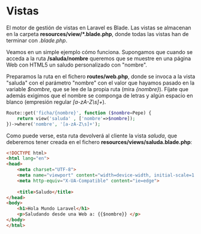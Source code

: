 # Vistas 

El motor de gestión de vistas en Laravel es Blade. Las vistas se
almacenan en la carpeta **resources/view/*.blade.php**, donde 
todas las vistas han de terminar con *.blade.php*.

Veamos en un simple ejemplo cómo funciona. Supongamos que cuando 
se acceda a la ruta **/saluda/nombre** queremos que se muestre en 
una página Web con HTML5 un saludo personalizado con "nombre".

Preparamos la ruta en el fichero **routes/web.php**, donde se invoca
a la vista "saluda" con el parámetro "nombre" con el valor que hayamos
pasado en la variable *$nombre*, que se lee de la propia ruta (mira 
*{nombre}*). Fíjate que además exigimos que el nombre se componga de
letras y algún espacio en blanco (empresión regular *[a-zA-Z\s]+*).

```php
Route::get('ficha/{nombre}', function ($nombre=Pepe) {
    return view('saluda' , ['nombre'=>$nombre]);
})->where('nombre', '[a-zA-Z\s]+'); 
```

Como puede verse, esta ruta devolverá al cliente la vista *saluda*, que 
deberemos tener creada en el fichero **resources/views/saluda.blade.php**:

```html
<!DOCTYPE html>
<html lang="en">
<head>
    <meta charset="UTF-8">
    <meta name="viewport" content="width=device-width, initial-scale=1.0">
    <meta http-equiv="X-UA-Compatible" content="ie=edge">
    
    <title>Saludo</title>
</head>
<body>
    <h1>Hola Mundo Laravel</h1>
    <p>Saludando desde una Web a: {{$nombre}} </p>
</body>
</html>
```

